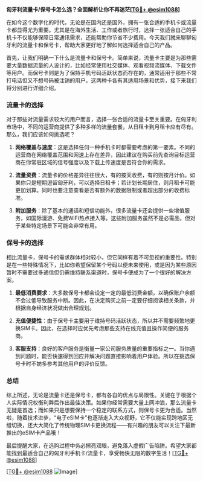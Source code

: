**匈牙利流量卡/保号卡怎么选？全面解析让你不再迷茫[[TG💪+ @esim1088](https://t.me/s/esim1088)]**

在如今这个数字化的时代，无论是在国内还是国外，拥有一张合适的手机卡或流量卡都显得尤为重要。尤其是在海外生活、工作或者旅行时，选择一张适合自己的手机卡不仅能够保障日常通讯需求，还能帮助你节省不少费用。今天我们就来聊聊匈牙利的流量卡和保号卡，帮助大家更好地了解如何选择适合自己的产品。

首先，让我们明确一下什么是流量卡和保号卡。简单来说，流量卡主要是为那些需要大量数据流量的人设计的，比如经常使用社交媒体、观看视频流媒体、下载文件等用户。而保号卡则是为了保持手机号码活跃状态而存在的，通常适用于那些不常打电话但又不想号码被注销的用户。这两种卡各有其适用场景和优势，接下来我们将分别进行详细介绍。

### 流量卡的选择

对于那些对流量需求较大的用户而言，选择一张合适的流量卡至关重要。在匈牙利市场中，不同的运营商提供了多种多样的流量套餐，从日租卡到月租卡应有尽有。那么，我们应该如何挑选呢？

1. **网络覆盖与速度**：这是选择任何一种手机卡时都需要考虑的第一要素。不同的运营商在网络覆盖范围和网速上存在差异，因此建议在购买前先查询目标运营商在你常驻区域的信号强度以及下载上传速度是否符合你的需求。

2. **流量资费**：流量卡的价格差异往往很大，有的按天收费，有的则按月计价。如果你只是短期逗留匈牙利，可以选择日租卡；若计划长期居住，则月租卡可能更加划算。同时也要注意查看是否有额外的数据限制或者超出部分的收费标准。

3. **附加服务**：除了基本的通话和短信功能外，很多流量卡还会提供一些增值服务，如国际漫游、免费WiFi热点接入等。这些附加服务虽然不是必需品，但对于某些特定场景下可能会非常有用。

### 保号卡的选择

相比流量卡，保号卡的需求群体相对较小，但它同样有着不可忽视的重要性。特别是在一些特殊情况下，比如你希望保留某个号码以便未来使用，或是因为某些原因暂时不需要过多通信但仍需维持联系渠道时，保号卡便成为了一个很好的解决方案。

1. **最低消费要求**：大多数保号卡都会设定一定的最低消费金额，以确保账户余额不会过低导致服务中断。因此，在决定购买之前一定要仔细阅读相关条款，并根据自身经济状况做出合理规划。

2. **充值便捷性**：由于保号卡主要用于维持号码活跃状态，所以并不需要频繁地更换SIM卡。因此，在选择时应优先考虑那些支持在线充值且操作简便的服务商。

3. **客服支持**：良好的客户服务是衡量一家公司服务质量的重要指标之一。当你遇到问题时，能否快速得到回应并解决问题直接影响着用户体验。所以在挑选保号卡时不妨多参考其他用户的评价反馈。

### 总结

综上所述，无论是流量卡还是保号卡，都有各自的优点与局限性。关键在于根据个人实际情况权衡利弊后作出最佳决策。如果你经常需要大量上网冲浪，那么流量卡无疑是首选；而如果只是想要保持一个稳定的联系方式，则保号卡更为合适。当然啦，随着技术进步，“电子eSIM卡”也逐渐走入大众视野，它不仅能实现跨地区无缝切换，还大大简化了传统物理SIM卡更换流程——有兴趣的朋友可以关注下最新推出的eSIM卡产品哦！

最后提醒大家，在选购过程中务必擦亮双眼，避免落入虚假广告陷阱。希望大家都能找到最适合自己的匈牙利手机卡/流量卡，享受畅快无阻的数字生活！[[TG💪+ @esim1088](https://t.me/s/esim1088)]

[[TG💪+ @esim1088](https://t.me/s/esim1088) ![Image](https://i.postimg.cc/4NQfJmqS/Snipaste-2025-05-13-00-14-12.png)]